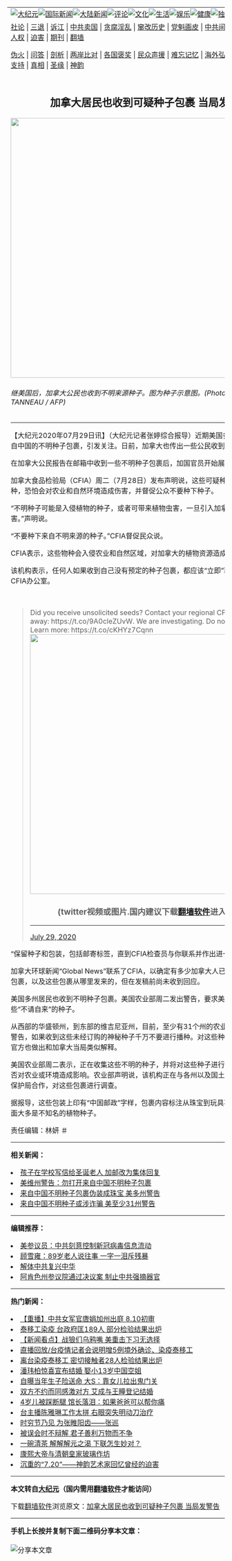 <a name="1" id="1" target="_blank"></a><span id="1"></span>
<table align=center border="0"><tr><td colspan="2" VALIGN=TOP><a href="https://github.com/ouvbwa307/djy/blob/master/gb/nsc413.md#1"><img src="https://raw.githubusercontent.com/ouvbwa307/www/master/t/djy/1.jpg" title="大纪元"></a><a href="https://github.com/ouvbwa307/djy/blob/master/gb/n24hr.md#1"><img src="https://raw.githubusercontent.com/ouvbwa307/www/master/t/djy/3.jpg" title="国际新闻"></a><a href="https://github.com/ouvbwa307/djy/blob/master/gb/nsc413.md#1"><img src="https://raw.githubusercontent.com/ouvbwa307/www/master/t/djy/4.jpg" title="大陆新闻"></a><a href="https://github.com/ouvbwa307/djy/blob/master/gb/news392.md#1"><img src="https://raw.githubusercontent.com/ouvbwa307/www/master/t/djy/5.jpg" title="评论"></a><a href="https://github.com/ouvbwa307/djy/blob/master/gb/news2007.md#1"><img src="https://raw.githubusercontent.com/ouvbwa307/www/master/t/djy/6.jpg" title="文化"></a><a href="https://github.com/ouvbwa307/djy/blob/master/gb/news2008.md#1"><img src="https://raw.githubusercontent.com/ouvbwa307/www/master/t/djy/7.jpg" title="生活"></a><a href="https://github.com/ouvbwa307/djy/blob/master/gb/ncyule.md#1"><img src="https://raw.githubusercontent.com/ouvbwa307/www/master/t/djy/8.jpg" title="娱乐"></a><a href="https://github.com/ouvbwa307/djy/blob/master/gb/nsc1002.md#1"><img src="https://raw.githubusercontent.com/ouvbwa307/www/master/t/djy/9.jpg" title="健康"><a href="https://github.com/ouvbwa307/djy/blob/master/gb/nf6092.md#1"><img src="https://raw.githubusercontent.com/ouvbwa307/www/master/t/djy/10a.jpg" title="独家"></a><a href="https://github.com/ouvbwa307/djy/blob/master/gb/nf4514.md#1"><img src="https://raw.githubusercontent.com/ouvbwa307/www/master/t/djy/12a.jpg" title="头条"></a></td></tr>
<tr><td colspan="2" VALIGN=TOP><a target="_blank" href="https://github.com/ouvbwa307/djy/blob/master/gb/9p.md#1">社论</a> | <a target="_blank" href="https://github.com/ouvbwa307/djy/blob/master/gb/nf5657.md#1">三退</a> | <a target="_blank" href="https://github.com/ouvbwa307/djy/blob/master/gb/nf6124.md#1">诉江</a> | <a target="_blank" href="https://github.com/ouvbwa307/djy/blob/master/gb/nf1176117.md#1">中共卖国</a> | <a target="_blank" href="https://github.com/ouvbwa307/djy/blob/master/gb/nf5773.md#1">贪腐淫乱</a> | <a target="_blank" href="https://github.com/ouvbwa307/djy/blob/master/gb/nf1176115.md#1">窜改历史</a> | <a target="_blank" href="https://github.com/ouvbwa307/djy/blob/master/gb/nf1176107.md#1">党魁画皮</a> | <a target="_blank" href="https://github.com/ouvbwa307/djy/blob/master/gb/nf1320400.md#1">中共间谍</a> | <a target="_blank" href="https://github.com/ouvbwa307/djy/blob/master/gb/nf1176114.md#1">破坏传统</a> | <a target="_blank" href="https://github.com/ouvbwa307/ntdtv/blob/master/gb/prog447_1.md#1">恶贯满盈</a> | <a target="_blank" href="https://github.com/ouvbwa307/djy/blob/master/gb/ncid278.md#1">人权</a> | <a target="_blank" href="https://github.com/ouvbwa307/djy/blob/master/gb/nf1176111.md#1">迫害</a> | <a target="_blank" href="https://gitlab.com/szzdlab/mh-qikan/blob/master/README.md#1">期刊</a> | <a target="_blank" href="https://github.com/ouvbwa307/www/blob/master/README.md?zsrh#8">翻墙</a></p><p><a target="_blank" href="https://github.com/ouvbwa307/djy/blob/master/gb/nf5562.md#1">伪火</a> | <a target="_blank" href="https://github.com/ouvbwa307/djy/blob/master/gb/nf4378.md#1">问答</a> | <a target="_blank" href="https://github.com/ouvbwa307/djy/blob/master/gb/nf5792.md#1">剖析</a> | <a target="_blank" href="https://github.com/ouvbwa307/djy/blob/master/gb/nf5735.md#1">两岸比对</a> | <a target="_blank" href="https://github.com/ouvbwa307/djy/blob/master/gb/nf6119.md#1">各国褒奖</a> | <a target="_blank" href="https://github.com/ouvbwa307/djy/blob/master/gb/nf6120.md#1">民众声援</a> | <a target="_blank" href="https://github.com/ouvbwa307/djy/blob/master/gb/nf1188594.md#1">难忘记忆</a> | <a target="_blank" href="https://github.com/ouvbwa307/djy/blob/master/gb/nf3180.md#1">海外弘传</a> | <a target="_blank" href="https://github.com/ouvbwa307/djy/blob/master/gb/nf5410.md#1">万人上访</a> | <a target="_blank" href="https://github.com/ouvbwa307/ntdtv/blob/master/gb/prog1530_1.md#1">和平抗议</a> | <a target="_blank" href="https://github.com/ouvbwa307/djy/blob/master/gb/nf4386.md#1">支持</a> | <a target="_blank" href="https://github.com/ouvbwa307/djy/blob/master/gb/nf4389.md#1">真相</a> | <a target="_blank" href="https://github.com/ouvbwa307/djy/blob/master/gb/nf5790.md#1">圣缘</a> | <a target="_blank" href="https://github.com/ouvbwa307/djy/blob/master/gb/nf4786.md#1">神韵</a></td></tr>
<tr><td VALIGN=TOP width="626"><h2 align=center>加拿大居民也收到可疑种子包裹 当局发警告</h2>
<img width="600" src="https://i.epochtimes.com/assets/uploads/2020/07/000_U25JN-600x400.jpg" />
<h6>继美国后，加拿大公民也收到不明来源种子。图为种子示意图。(Photo by FRED TANNEAU / AFP)
</h6>
<hr>
	<p>【大纪元2020年07月29日讯】（大纪元记者张婷综合报导）近期<ahref="https://github.com/ouvbwa307/djy/blob/master/gb/tag/%E7%BE%8E%E5%9B%BD.md#1">美国</a>多州民众收到疑似来自中国的不明种子包裹，引发关注。日前，<ahref="https://github.com/ouvbwa307/djy/blob/master/gb/tag/%E5%8A%A0%E6%8B%BF%E5%A4%A7.md#1">加拿大</a>也传出一些公民收到<ahref="https://github.com/ouvbwa307/djy/blob/master/gb/tag/%E5%8F%AF%E7%96%91%E7%A7%8D%E5%AD%90%E5%8C%85%E8%A3%B9.md#1">可疑种子包裹</a>。</p>
<p>在<ahref="https://github.com/ouvbwa307/djy/blob/master/gb/tag/%E5%8A%A0%E6%8B%BF%E5%A4%A7.md#1">加拿大</a>公民报告在邮箱中收到一些不明种子包裹后，加国官员开始展开调查。</p>
<p>加拿大食品检验局（CFIA）周二（7月28日）发布声明说，这些可疑种子可能是外来入侵物种，恐怕会对农业和自然环境造成伤害，并督促公众不要种下种子。</p>
<p>“不明种子可能是入侵植物的种子，或者可带来植物虫害，一旦引入加拿大，可能会造成伤害。”声明说。</p>
<p>“不要种下来自不明来源的种子。”CFIA督促民众说。</p>
<p>CFIA表示，这些物种会入侵农业和自然区域，对加拿大的植物资源造成严重破坏。</p>
<p>该机构表示，任何人如果收到自己没有预定的种子包裹，都应该“立即”联系自己所在区域的CFIA办公室。</p>
</p>
<p>&nbsp;</p>
<blockquote class="twitter-tweet">
<p dir="ltr" lang="en">Did you receive unsolicited seeds? Contact your regional CFIA office right away: <ahref="https://t.co/9A0cleZUvW">https://t.co/9A0cleZUvW</a>. We are investigating. Do not plant the seeds! Learn more: <ahref="https://t.co/cKHYz7Cqnn">https://t.co/cKHYz7Cqnn</a> <ahref="https://t.co/DnDIkCXeNs"></a><img width="600" src="https://raw.githubusercontent.com/ouvbwa307/www/master/t/ntdtv/twitter.jpg" ><h3 align=center>(twitter视频或图片.国内建议下载<a href="https://github.com/ouvbwa307/www/blob/master/README.md#8">翻墙软件</a>进入原文观看)</h3><hr><a href="DnDIkCXeNs</a></p>
<p>— Canadian Food Inspection Agency (@InspectionCan) <ahref="https://twitter.com/InspectionCan/status/1288285626568265728?ref_src=twsrc%5Etfw">July 29, 2020</a></p></blockquote>
<p><a async src="https://platform.twitter.com/widgets.js" charset="utf-8"></a>
<p>“保留种子和包装，包括邮寄标签，直到CFIA检查员与你联系并作出进一步指示，”声明说。</p>
<p>加拿大环球新闻“Global News”联系了CFIA，以确定有多少加拿大人已经报告收到不明种子包裹，以及这些包裹从哪里发来的，但在发稿前尚未收到回应。</p>
<p><ahref="https://github.com/ouvbwa307/djy/blob/master/gb/tag/%E7%BE%8E%E5%9B%BD.md#1">美国</a>多州居民也收到不明种子包裹。美国农业部周二发出警告，要求美国人不要种植这些“不请自来”的种子。</p>
<p>从西部的华盛顿州，到东部的维吉尼亚州，目前，至少有31个州的农业部门向当地居民发出警告，如果收到这些未经订购的神秘种子千万不要进行播种。对这些种子的潜在危害，美国官方也做出和加拿大当局类似解释。</p>
<p>美国农业部周二表示，正在收集这些不明的种子，并将对这些种子进行测试，以确定它们是否对农业或环境造成影响。农业部声明说，该机构正在与各州以及国土安全部的海关与边境保护局合作，对这些包裹进行调查。</p>
<p>据报导，这些包装上印有“中国邮政”字样，包裹内容标注从珠宝到玩具不等。打开一看，里面大多是不知名的植物种子。</p>
<p>责任编辑：林妍 ＃</p>
	
<hr>


<strong>相关新闻：</strong>
<li><a href="https://github.com/ouvbwa307/djy/blob/master/gb/17/11/26/n9895602.md#1">孩子在学校写信给圣诞老人 加邮改为集体回复</a></li>
<li><a href="https://github.com/ouvbwa307/djy/blob/master/gb/20/7/25/n12283781.md#1">美维州警告：勿打开来自中国不明种子包裹</a></li>
<li><a href="https://github.com/ouvbwa307/djy/blob/master/gb/20/7/27/n12287575.md#1">来自中国不明种子包裹伪装成珠宝 美多州警告</a></li>
<li><a href="https://github.com/ouvbwa307/djy/blob/master/gb/20/7/28/n12290012.md#1">来自中国不明种子或涉诈骗 美至少31州警告</a></li>
<hr>


<strong>编辑推荐：</strong>
<li><a href="https://github.com/onzhi266/djy/blob/master/gb/20/2/22/n11887949.md#1">美参议员：中共刻意控制新冠病毒信息流动</a></li>
<li><a href="https://github.com/tsiac2612/djy/blob/master/gb/18/9/4/n10689028.md#1" target="_blank">顾雪雍：89岁老人说往事 一字一泪斥残暴</a></li><li><a href="https://github.com/ouvbwa307/djy/blob/master/gb/18/3/21/n10237682.md?dfh#1" target="_blank">解体中共复兴中华</a></li><li><a href="https://github.com/tsiac2612/djy/blob/master/gb/19/3/16/n11118029.md#1" target="_blank">阿肯色州参议院通过决议案 制止中共强摘器官</a></li>
<hr>

<strong>热门新闻：</strong>
<li><a href="https://github.com/ouvbwa307/djy/blob/master/gb/20/7/26/n12285444.md#1">【重播】中共女军官唐娟加州出庭 8.10初审</a></li>
<li><a href="https://github.com/ouvbwa307/djy/blob/master/gb/20/7/28/n12288825.md#1">泰移工染疫 台政府匡189人 部分检验结果出炉</a></li>
<li><a href="https://github.com/ouvbwa307/djy/blob/master/gb/20/7/27/n12287863.md#1">【新闻看点】战狼们乌鸦嘴 美重击下习无选择</a></li>
<li><a href="https://github.com/ouvbwa307/djy/blob/master/gb/20/7/27/n12286782.md#1">直播回放/台疫情记者会说明增5例境外确诊、染疫泰移工</a></li>
<li><a href="https://github.com/ouvbwa307/djy/blob/master/gb/20/7/28/n12288937.md#1">离台染疫泰移工 密切接触者28人检验结果出炉</a></li>
<li><a href="https://github.com/ouvbwa307/djy/blob/master/gb/20/7/27/n12286850.md#1">潘玮柏惊喜宣布结婚 娶小13岁中国空姐</a></li>
<li><a href="https://github.com/ouvbwa307/djy/blob/master/gb/20/7/27/n12287645.md#1">自曝当年生子险送命 大S：靠女儿拉出鬼门关</a></li>
<li><a href="https://github.com/ouvbwa307/djy/blob/master/gb/20/7/28/n12289207.md#1">双方不约而同感激对方 艾成与王瞳登记结婚</a></li>
<li><a href="https://github.com/ouvbwa307/djy/blob/master/gb/20/7/27/n12286272.md#1">4岁儿被踩断腿 馆长落泪：如果爸爸可以帮你痛</a></li>
<li><a href="https://github.com/ouvbwa307/djy/blob/master/gb/20/7/27/n12286477.md#1">台主播陈雅琳工作太拼 右眼突失明动刀治疗</a></li>
<li><a href="https://github.com/ouvbwa307/djy/blob/master/gb/9/12/8/n2747593.md#1">时穷节乃见  为张睢阳齿——张巡</a></li>
<li><a href="https://github.com/ouvbwa307/djy/blob/master/gb/20/7/26/n12285091.md#1">被误会时不辩解 君子善利万物而不争</a></li>
<li><a href="https://github.com/ouvbwa307/djy/blob/master/gb/15/12/5/n4589242.md#1">一碗清茶 解解解元之渴  下联怎生妙对？</a></li>
<li><a href="https://github.com/ouvbwa307/djy/blob/master/gb/20/7/21/n12273157.md#1">康熙大帝与清朝皇家玻璃作坊</a></li>
<li><a href="https://github.com/ouvbwa307/djy/blob/master/gb/20/7/28/n12288658.md#1">沉重的“7.20”——神韵艺术家回忆曾经的迫害</a></li>
<hr>

<strong>本文转自<a href="https://www.epochtimes.com">大纪元</a>（国内需用<a href="https://github.com/ouvbwa307/www/blob/master/README.md#8">翻墙软件</a>才能访问）</strong><p>下载<a href="https://github.com/ouvbwa307/www/blob/master/README.md#8">翻墙软件</a>浏览原文：<a href="https://www.epochtimes.com/gb/20/7/29/n12292294.htm">加拿大居民也收到可疑种子包裹 当局发警告</a></p><hr>

<strong>手机上长按并复制下面二维码分享本文章：</strong><br><br><img src="http://d1p1.ip.zn2.us/v.php?action=qrcode&url=https://github.com/ouvbwa307/djy/blob/master/gb/20/7/29/n12292294.md%231" title="分享本文章"></td><td VALIGN=TOP><a href="https://github.com/ouvbwa307/djy/blob/master/gb/16/1/21/n4622075.md?dfh#1" target="_blank"><img src="https://raw.githubusercontent.com/ouvbwa307/djy/master/gb/300/wei-f1.jpg" title="中共的伪火骗局"  alt="中共的伪火骗局"></a><br><a href="https://github.com/ouvbwa307/www/blob/master/README.md?dfh#9" target="_blank"><img src="https://raw.githubusercontent.com/ouvbwa307/djy/master/gb/300/yong-h.jpg" title="永恒的见证"  alt="永恒的见证"></a><br><a href="https://github.com/ouvbwa307/djy/blob/master/gb/13/9/29/n3974789.md?dfh#1" target="_blank"><img src="https://raw.githubusercontent.com/ouvbwa307/djy/master/gb/300/shang-lnz.jpg" title="善良女子被中共投男牢"  alt="善良女子被中共投男牢"></a><br><a href="https://github.com/ouvbwa307/djy/blob/master/gb/16/3/16/n4663449.md?dfh#1" target="_blank"><img src="https://raw.githubusercontent.com/ouvbwa307/djy/master/gb/300/huo-z3.jpg" title="警卫目击活摘器官"  alt="警卫目击活摘器官"></a><br><a href="https://github.com/ouvbwa307/djy/blob/master/gb/16/8/7/n8177641.md?dfh#1" target="_blank"><img src="https://raw.githubusercontent.com/ouvbwa307/djy/master/gb/300/huo-z4.jpg" title="证人描述活摘恐怖"  alt="证人描述活摘恐怖"></a><br><a href="https://github.com/ouvbwa307/djy/blob/master/gb/10/4/19/n2881569.md?dfh#1" target="_blank"><img src="https://raw.githubusercontent.com/ouvbwa307/djy/master/gb/300/huo-z1.jpg" title="揭开活摘器官黑幕"  alt="揭开活摘器官黑幕"></a><br><a href="https://github.com/ouvbwa307/djy/blob/master/gb/10/11/7/n3077476.md?dfh#1" target="_blank"><img src="https://raw.githubusercontent.com/ouvbwa307/djy/master/gb/300/ma-ks.jpg" title="马克思的成魔之路"  alt="马克思的成魔之路"></a><br><a href="https://github.com/ouvbwa307/djy/blob/master/gb/14/6/9/n4173977.md?dfh#1" target="_blank"><img src="https://raw.githubusercontent.com/ouvbwa307/djy/master/gb/300/chang-zs.jpg" title="藏字石 蕴天机"  alt="藏字石 蕴天机"></a><br><a href="https://github.com/ouvbwa307/djy/blob/master/gb/18/5/10/n10381511.md?dfh#1" target="_blank"><img src="https://raw.githubusercontent.com/ouvbwa307/djy/master/gb/300/st1.jpg" title="关注3亿人三退"  alt="关注3亿人三退"></a><br><a href="https://github.com/ouvbwa307/djy/blob/master/gb/18/3/21/n10237682.md?dfh#1" target="_blank"><img src="https://raw.githubusercontent.com/ouvbwa307/djy/master/gb/300/jie-t.jpg" title="解体中共复兴中华"  alt="解体中共复兴中华"></a><br><a href="https://github.com/ouvbwa307/djy/blob/master/gb/9/2/9/n2422991.md?dfh#1" target="_blank"><img src="https://raw.githubusercontent.com/ouvbwa307/djy/master/gb/300/gao-zs.jpg" title="中共迫害良心律师"  alt="中共迫害良心律师"></a><br><a href="https://github.com/ouvbwa307/djy/blob/master/gb/18/12/9/n10900044.md?dfh#1" target="_blank"><img src="https://raw.githubusercontent.com/ouvbwa307/djy/master/gb/300/sj1.jpg" title="303万人举报江泽民"  alt="303万人举报江泽民"></a><br><a href="https://github.com/ouvbwa307/djy/blob/master/gb/18/8/28/n10672014.md?dfh#1" target="_blank"><img src="https://raw.githubusercontent.com/ouvbwa307/djy/master/gb/300/sj2.jpg" title="这些官员为何起诉江泽民"  alt="这些官员为何起诉江泽民"></a><br><a href="https://github.com/ouvbwa307/djy/blob/master/gb/8/12/18/n2367165.md?dfh#1" target="_blank"><img src="https://raw.githubusercontent.com/ouvbwa307/djy/master/gb/300/liangan.jpg" title="海峡两岸的强烈对比"  alt="海峡两岸的强烈对比"></a><br><a href="https://github.com/ouvbwa307/djy/blob/master/gb/15/12/10/n4593139.md?dfh#1" target="_blank"><img src="https://raw.githubusercontent.com/ouvbwa307/djy/master/gb/300/jia-ndzl.jpg" title="加拿大总理的贺信"  alt="加拿大总理的贺信"></a><br><a href="https://github.com/ouvbwa307/djy/blob/master/gb/11/6/17/n3289382.md?dfh#1" target="_blank"><img src="https://raw.githubusercontent.com/ouvbwa307/djy/master/gb/300/xiao-wd.jpg" title="探寻真相兼听则明"  alt="探寻真相兼听则明"></a><br><a href="https://github.com/ouvbwa307/djy/blob/master/gb/18/10/27/n10812623.md?dfh#1" target="_blank"><img src="https://raw.githubusercontent.com/ouvbwa307/djy/master/gb/300/yindu.jpg" title="印度媒体报道东方"  alt="印度媒体报道东方"></a><br><a href="https://github.com/ouvbwa307/djy/blob/master/gb/18/6/9/n10469652.md?dfh#1" target="_blank"><img src="https://raw.githubusercontent.com/ouvbwa307/djy/master/gb/300/xie-j.jpg" title="不一样的海外校园"  alt="不一样的海外校园"></a><br><a href="https://github.com/ouvbwa307/djy/blob/master/gb/7/4/5/n1669415.md?dfh#1" target="_blank"><img src="https://raw.githubusercontent.com/ouvbwa307/djy/master/gb/300/li-up.jpg" title="从大师到徒弟的传奇"  alt="从大师到徒弟的传奇"></a><br><a href="https://github.com/ouvbwa307/djy/blob/master/gb/17/5/26/n9191512.md?dfh#1" target="_blank"><img src="https://raw.githubusercontent.com/ouvbwa307/djy/master/gb/300/zfl2.jpg" title="亿万人与东方一本奇书"  alt="亿万人与东方一本奇书"></a><br><a href="https://github.com/ouvbwa307/djy/blob/master/gb/13/11/27/n4020290.md?dfh#1" target="_blank"><img src="https://raw.githubusercontent.com/ouvbwa307/djy/master/gb/300/zhen-h.jpg" title="大陆见不到的震撼场面"  alt="大陆见不到的震撼场面"></a><br><a href="https://github.com/ouvbwa307/djy/blob/master/gb/15/7/17/n4482910.md?dfh#1" target="_blank"><img src="https://raw.githubusercontent.com/ouvbwa307/djy/master/gb/300/dalu-sk.jpg" title="人心向善 大陆当初盛况"  alt="人心向善 大陆当初盛况"></a><br><a href="https://github.com/ouvbwa307/djy/blob/master/gb/19/1/5/n10955468.md?dfh#1" target="_blank"><img src="https://raw.githubusercontent.com/ouvbwa307/djy/master/gb/300/zfl1.jpg" title="追寻真理 这书讲什么"  alt="追寻真理 这书讲什么"></a><br><a href="https://github.com/ouvbwa307/www/blob/master/README.md?dfh#1" target="_blank"><img src="https://raw.githubusercontent.com/ouvbwa307/djy/master/gb/300/fq1.jpg" title="下载免费翻墙软件"  alt="下载免费翻墙软件"></a><br></td></tr></table>
